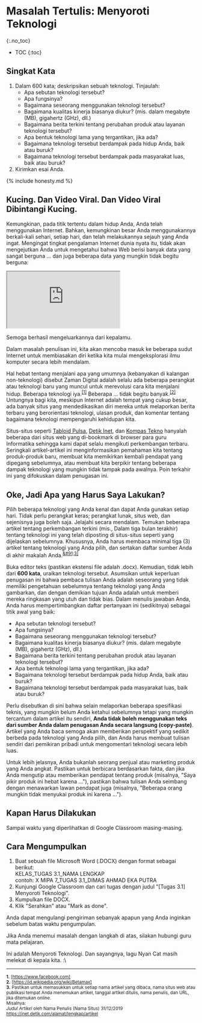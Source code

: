 # Masalah Tertulis: Menyoroti Teknologi
{:.no_toc}

* TOC
{:toc}

## Singkat Kata

1. Dalam 600 kata; deskripsikan sebuah teknologi. Tinjaulah:
    - Apa sebutan teknologi tersebut?
    - Apa fungsinya?
    - Bagaimana seseorang menggunakan teknologi tersebut?
    - Bagaimana kualitas kinerja biasanya diukur? (mis. dalam megabyte (MB), gigahertz (GHz), dll.)
    - Bagaimana berita terkini tentang perubahan produk atau layanan teknologi tersebut?
    - Apa bentuk teknologi lama yang tergantikan, jika ada?
    - Bagaimana teknologi tersebut berdampak pada hidup Anda, baik atau buruk?
    - Bagaimana teknologi tersebut berdampak pada masyarakat luas, baik atau buruk? 
2. Kirimkan esai Anda.

{% include honesty.md %}

## Kucing. Dan Video Viral. Dan Video Viral Dibintangi Kucing.

Kemungkinan, pada titik tertentu dalam hidup Anda, Anda telah menggunakan Internet. Bahkan, kemungkinan besar Anda menggunakannya berkali-kali sehari, setiap hari, dan telah melakukannya sejauh yang Anda ingat. Mengingat tingkat pengalaman Internet dunia nyata itu, tidak akan mengejutkan Anda untuk mengetahui bahwa Web berisi banyak data yang sangat berguna ... dan juga beberapa data yang mungkin tidak begitu berguna:

<iframe src="https://www.youtube.com/embed/QH2-TGUlwu4"></iframe>

Semoga berhasil mengeluarkannya dari kepalamu.

Dalam masalah penulisan ini, kita akan mencoba masuk ke beberapa sudut Internet untuk membiasakan diri ketika kita mulai mengeksplorasi ilmu komputer secara lebih mendalam.

Hal hebat tentang menjalani apa yang umumnya (kebanyakan di kalangan non-teknologi) disebut Zaman Digital adalah selalu ada beberapa perangkat atau teknologi baru yang muncul untuk merevolusi cara kita menjalani hidup. Beberapa teknologi iya.<sup>[&#91;1&#93;](#fn-1)</sup> Beberapa ... tidak begitu banyak.<sup>[&#91;2&#93;](#fn-2)</sup> Untungnya bagi kita, meskipun Internet adalah tempat yang cukup besar, ada banyak situs yang mendedikasikan diri mereka untuk melaporkan berita terbaru yang berorientasi teknologi, ulasan produk, dan komentar tentang bagaimana teknologi mempengaruhi kehidupan kita.

Situs-situs seperti [Tabloid Pulsa](https://www.tabloidpulsa.co.id/), [Detik Inet](https://inet.detik.com/), dan [Kompas Tekno](https://tekno.kompas.com/) hanyalah beberapa dari situs web yang di-bookmark di browser para guru Informatika sehingga kami dapat selalu mengikuti perkembangan terbaru. Seringkali artikel-artikel ini menginformasikan pemahaman kita tentang produk-produk baru, membuat kita memikirkan kembali pendapat yang dipegang sebelumnya, atau membuat kita berpikir tentang beberapa dampak teknologi yang mungkin tidak tampak pada awalnya. Poin terkahir ini yang difokuskan dalam penugasan ini.

## Oke, Jadi Apa yang Harus Saya Lakukan?

Pilih beberapa teknologi yang Anda kenal dan dapat Anda gunakan setiap hari. Tidak perlu perangkat keras; perangkat lunak, situs web, dan sejenisnya juga boleh saja. Jelajahi secara mendalam. Temukan beberapa artikel tentang perkembangan terkini (mis., Dalam tiga bulan terakhir) tentang teknologi ini yang telah diposting di situs-situs seperti yang dijelaskan sebelumnya. Khususnya, Anda harus membaca minimal tiga (3) artikel tentang teknologi yang Anda pilih, dan sertakan daftar sumber Anda di akhir makalah Anda.<sup>[\&#91;3&#93;](#fn-3)</sup>

Buka editor teks (pastikan ekstensi file adalah .docx). Kemudian, tidak lebih dari **600 kata**, uraikan teknologi tersebut. Asumsikan untuk keperluan penugasan ini bahwa pembaca tulisan Anda adalah seseorang yang tidak memiliki pengetahuan sebelumnya tentang teknologi yang Anda gambarkan, dan dengan demikian tujuan Anda adalah untuk memberi mereka ringkasan yang utuh dan tidak bias. Dalam menulis jawaban Anda, Anda harus mempertimbangkan daftar pertanyaan ini (sedikitnya) sebagai titik awal yang baik:

- Apa sebutan teknologi tersebut?
- Apa fungsinya?
- Bagaimana seseorang menggunakan teknologi tersebut?
- Bagaimana kualitas kinerja biasanya diukur? (mis. dalam megabyte (MB), gigahertz (GHz), dll.)
- Bagaimana berita terkini tentang perubahan produk atau layanan teknologi tersebut?
- Apa bentuk teknologi lama yang tergantikan, jika ada?
- Bagaimana teknologi tersebut berdampak pada hidup Anda, baik atau buruk?
- Bagaimana teknologi tersebut berdampak pada masyarakat luas, baik atau buruk? 

Perlu disebutkan di sini bahwa selain melaporkan beberapa spesifikasi teknis, yang mungkin belum Anda ketahui sebelumnya tetapi yang mungkin tercantum dalam artikel itu sendiri, **Anda tidak boleh menggunakan teks dari sumber Anda dalam penugasan Anda secara langsung (copy-paste)**. Artikel yang Anda baca semoga akan memberikan perspektif yang sedikit berbeda pada teknologi yang Anda pilih, dan Anda harus membuat tulisan sendiri dari pemikiran pribadi untuk mengomentari teknologi secara lebih luas.

Untuk lebih jelasnya, Anda bukanlah seorang penjual atau marketing produk yang Anda angkat. Pastikan untuk berbicara berdasarkan fakta, dan jika Anda mengutip atau memberikan pendapat tentang produk (misalnya, "Saya pikir produk ini hebat karena ..."), pastikan bahwa tulisan Anda seimbang dengan menawarkan lawan pendapat juga (misalnya, "Beberapa orang mungkin tidak menyukai produk ini karena ...").

## Kapan Harus Dilakukan

Sampai waktu yang diperlihatkan di Google Classroom masing-masing.

## Cara Mengumpulkan

1. Buat sebuah file Microsoft Word (.DOCX) dengan format sebagai berikut:  
KELAS_TUGAS 3.1_NAMA LENGKAP  
contoh: X MIPA 7_TUGAS 3.1_DIMAS AHMAD EKA PUTRA
2. Kunjungi Google Classroom dan cari tugas dengan judul "[Tugas 3.1] Menyoroti Teknologi".
3. Kumpulkan file DOCX.
4. Klik "Serahkan" atau "Mark as done".

Anda dapat mengulangi pengiriman sebanyak apapun yang Anda inginkan sebelum batas waktu pengumpulan.

Jika Anda menemui masalah dengan langkah di atas, silakan hubungi guru mata pelajaran.

Ini adalah Menyoroti Teknologi. Dan sayangnya, lagu Nyan Cat masih melekat di kepala kita. :\

***

<sup><b id="fn-1">1.</b> [https://www.facebook.com]</sup>  
<sup><b id="fn-2">2.</b> [https://id.wikipedia.org/wiki/Betamax]</sup>  
<sup><b id="fn-3">3.</b> Pastikan untuk memasukkan untuk setiap nama artikel yang dibaca, nama situs web atau publikasi tempat Anda menemukan artikel, tanggal artikel ditulis, nama penulis, dan URL, jika ditemukan online.<br>Misalnya:<br><i>Judul Artikel</i> oleh Nama Penulis (Nama Situs) 31/12/2019 https://inet.detik.com/alamat/lengkap/artikel</sup>
